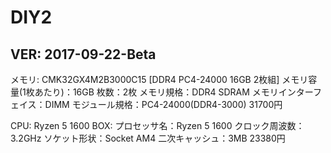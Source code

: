 # DIY2

## VER: 2017-09-22-Beta
メモリ: CMK32GX4M2B3000C15 [DDR4 PC4-24000 16GB 2枚組] メモリ容量(1枚あたり)：16GB 枚数：2枚 メモリ規格：DDR4 SDRAM メモリインターフェイス：DIMM モジュール規格：PC4-24000(DDR4-3000)
31700円

CPU: Ryzen 5 1600 BOX: プロセッサ名：Ryzen 5 1600 クロック周波数：3.2GHz ソケット形状：Socket AM4 二次キャッシュ：3MB
23380円
